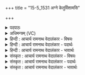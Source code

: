+++
title = "15-5_1531 अग्ने केतुर्विशामसि"

+++
<details><summary>पदपाठः</summary>

अ꣡ग्ने꣢꣯। के꣣तुः꣢। वि꣣शा꣢म्। अ꣣सि। प्रे꣡ष्ठः꣢꣯। श्रे꣡ष्ठः꣢꣯। उ꣣पस्थस꣢त्। उ꣣पस्थ। स꣢त्। बो꣡ध꣢꣯। स्तो꣣त्रे꣢। व꣡यः꣢꣯। द꣡ध꣢꣯त्। १५३१।
</details>

<details><summary>अधिमन्त्रम् (VC)</summary>

- अग्निः
- केतुराग्नेयः
- गायत्री
- षड्जः
</details>

<details><summary>हिन्दी : आचार्य रामनाथ वेदालंकार - विषयः</summary>

अगले मन्त्र में फिर परमात्मा और राजा को संबोधन करते है।
</details>

<details><summary>हिन्दी : आचार्य रामनाथ वेदालंकार - पदार्थः</summary>

पदार्थान्वय -  हे (अग्ने) अग्रनायक जगदीश्वर वा राजन् ! आप (विशाम्) प्रजाओं के (केतुः) ज्ञानप्रदाता, (प्रेष्ठः) अत्यधिक प्यारे, (श्रेष्ठः) श्रेष्ठ और (उपस्थसत्) समीप विद्यमान (असि) हो। आप ( स्तोत्रे) स्तुतिकर्त्ता वा राष्ट्रभक्त के लिए (वयः) धन,अन्न,आयु आदि (दधत्)प्रदान करते हुए,उसे (बोध) बोध प्रदान करो,सदा कर्त्तव्य के प्रति जागरूक करो ॥५॥
</details>

<details><summary>हिन्दी : आचार्य रामनाथ वेदालंकार - भावार्थः</summary>

भावार्थ -  जैसे जगदीश्वर सबका ज्ञानदाता,प्रियतम,प्रशस्यतम,सुखसम्पत्तिप्रदाता,आयु देनेवाला और जगानेवाला है,वैसे ही राष्ट्र में राजा को होना चाहिए ॥५॥
</details>

<details><summary>संस्कृत : आचार्य रामनाथ वेदालंकार - विषयः</summary>

अथ पुनरपि परमात्मानं नृपतिं च सम्बोधयति।
</details>

<details><summary>संस्कृत : आचार्य रामनाथ वेदालंकार - पदार्थः</summary>

पदार्थान्वय -  हे (अग्ने) अग्रनायक जगदीश्वर नृपते वा ! त्वम् (विशाम्) प्रजानाम् (केतुः) ज्ञानप्रदः, (प्रेष्ठः) प्रियतमः, (श्रेष्ठः) प्रशस्यतमः, (उपस्थसत्) समीपे विद्यमानश्च (असि) वर्तसे। त्वम् (स्तोत्रे) स्तुतिकर्त्रे राष्ट्रभक्ताय वा (वयः) धनान्नायुष्यादिकम् (दधत्) प्रयच्छन् तम् (बोध) बोधय,नित्यं कर्तव्यं प्रति जागरूकं कुरु ॥५॥
</details>

<details><summary>संस्कृत : आचार्य रामनाथ वेदालंकार - भावार्थः</summary>

भावार्थ -  यथा जगदीश्वरः सर्वेषां ज्ञानप्रदः प्रियतमः प्रशस्यतमः सुखसम्पत्प्रदाताऽऽयुष्यकरो जागरयिता च वर्तते तथैव नृपतिना भाव्यम् ॥५॥
</details>